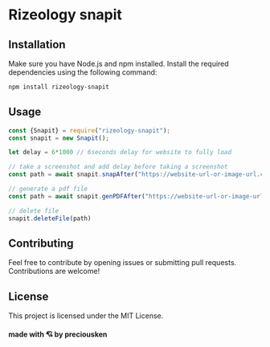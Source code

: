 # Rizeology snapit

## Installation

Make sure you have Node.js and npm installed. Install the required dependencies using the following command:

```bash
npm install rizeology-snapit
```

## Usage

```js
const {Snapit} = require("rizeology-snapit");
const snapit = new Snapit();

let delay = 6*1000 // 6seconds delay for website to fully load

// take a screenshot and add delay before taking a screenshot
const path = await snapit.snapAfter("https://website-url-or-image-url.com",delay)

// generate a pdf file
const path = await snapit.genPDFAfter("https://website-url-or-image-url.com",delay)

// delete file
snapit.deleteFile(path)

```


## Contributing
Feel free to contribute by opening issues or submitting pull requests. Contributions are welcome!

## License
This project is licensed under the MIT License.

#### made with 💘 by preciousken



